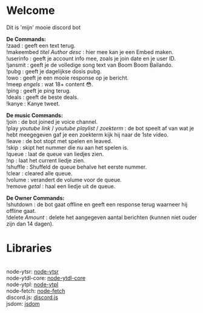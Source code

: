 <h1>Welcome</h1>
<p>Dit is 'mijn' mooie discord bot<br>

  
<strong>De Commands:</strong><br>
!zaad : geeft een text terug.<br>
!makeembed *titel Author desc* : hier mee kan je een Embed maken.<br>
!userinfo : geeft je account info mee, zoals je join date en je user ID.<br>
!jansmit : geeft je de volledige song text van Boom Boom Bailando.<br>
!pubg : geeft je dagelijkse dosis pubg.<br>
!owo : geeft je een mooie response op je bericht.<br>
!meep *engels* : wat 18+ content :flushed:.<br>
!ping : geeft je ping terug.<br>
!deals : geeft de beste deals.<br>
!kanye : Kanye tweet.<br>

<strong>De music Commands:</strong><br>
!join : de bot joined je voice channel.<br>
!play *youtube link* / *youtube playlist* / *zoekterm* : de bot speelt af van wat je hebt meegegeven gaf je een zoekterm kijk hij naar de 1ste video.<br>
!leave : de bot stopt met spelen en leaved.<br>
!skip : skipt het nummer die nu aan het spelen is.<br>
!queue : laat de queue van liedjes zien.<br>
!np : laat het current liedje zien.<br>
!shuffle : Shuffeld de queue behalve het eerste nummer.<br>
!clear : cleared alle queue. <br>
!volume : verandert de volume voor de queue. <br>
!remove *getal* : haal een liedje uit de queue.<br>

<strong>De Owner Commands:</strong><br>
!shutdown : de bot gaat offline en geeft een response terug waarneer hij offline gaat.<br>
!delete *Amount* : delete het aangegeven aantal berichten (kunnen niet ouder zijn dan 14 dagen). <br>
</p>

<h1>Libraries</h1><br>
node-ytsr: <a href="https://github.com/TimeForANinja/node-ytsr">node-ytsr</a><br>
node-ytdl-core: <a href="https://github.com/fent/node-ytdl-core">node-ytdl-core</a><br>
node-ytpl: <a href="https://github.com/TimeForANinja/node-ytpl">node-ytpl</a><br>
node-fetch: <a href="https://github.com/node-fetch/node-fetch">node-fetch</a><br>
discord.js: <a href="https://github.com/discordjs/discord.js">discord.js</a><br>
jsdom: <a href="https://github.com/jsdom/jsdom">jsdom</a><br>
